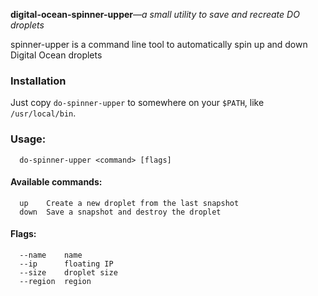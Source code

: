 **digital-ocean-spinner-upper**_—a small utility to save and recreate DO droplets_

spinner-upper is a command line tool to automatically spin up and down Digital Ocean droplets

### Installation
Just copy `do-spinner-upper` to somewhere on your `$PATH`, like `/usr/local/bin`.

### Usage:
```
  do-spinner-upper <command> [flags]
```

#### Available commands:
```
  up    Create a new droplet from the last snapshot
  down  Save a snapshot and destroy the droplet
```

#### Flags:
```
  --name    name
  --ip      floating IP
  --size    droplet size
  --region  region
```
